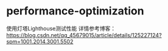 # performance-optimization
使用灯塔Lighthouse测试性能 详情参考博客：https://blog.csdn.net/qq_45679015/article/details/125227124?spm=1001.2014.3001.5502
